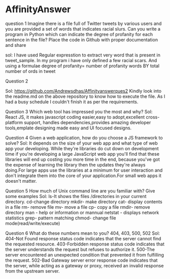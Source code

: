 # AffinityAnswer

question 1
Imagine there is a file full of Twitter tweets by various users and you are provided a set of words that indicates racial slurs. Can you write a program in Python which can indicate the degree of profanity for each sentence in the file? Place the code in Github with proper documentation and share

sol: I have used Regular expresstion to extract very word that is present in tweet_sample. In my program i have only defined a few racial scars. And using a formulae
        degree of profanity= number of profanity words BY total number of ords in tweet
       
Question 2

Sol:  https://github.com/Andrewsdhas/Affinityanswerques2
      Kindly look into the readme.md on the above repository to know how to execute the file. As I had a busy schedule I couldn't finish it as per the requirements.

Question 3
Which web tool has impressed you the most and why?
Sol:  React JS, it makes javascript coding easier,easy to adopt,excellent cross-platform support, handles dependencies,provides amazing developer tools,emplate designing made easy        and UI focused designs.

Question 4
Given a web application, how do you choose a JS framework to solve?
Sol:  It depends on the size of your web app and what type of web app your developing. While they're libraries do cut down on development time if you're developing a large JavaScript web app you'll find that these libraries will end up costing you more time in the end, because you've got the expense of learning the library then the updates they're always doing.For large apps use the libraries at a minimum for user interaction and don't integrate them into the core of your application.For small web apps it doesn't matter.

Question 5
How much of Unix command line are you familiar with? Give some examples
Sol:  ls-It shows the files /directories in your current directory.
      cd-change directory
      mkdir- make directory
      cat- display contents in a file
      rm- remove file
      mv- move a file
      cp- copy a file
      rmdir- remove directory
      man - help or information or mannual
      netstat - displays network statistics
      grep- pattern matching
      chmod- change file mode(read/write/execute)

Question 6
What do these numbers mean to you? 404, 403, 500, 502
Sol:  404-Not Found response status code indicates that the server cannot find the requested resource.
      403-Forbidden response status code indicates that the server understands the request but refuses to authorize it.
      500-The server encountered an unexpected condition that prevented it from fulfilling the request.
      502-Bad Gateway server error response code indicates that the server, while acting as a gateway or proxy, received an invalid response from the upstream server.
